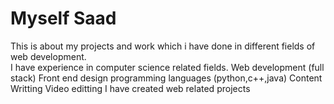 # Myself Saad
This is about my projects and work which i have done in different fields of web development.</br>
I have experience in computer science related fields.
Web development (full stack)
Front end design
programming languages (python,c++,java)
Content Writting
Video editting
I have created web related projects
